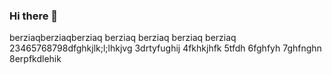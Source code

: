 ### Hi there 👋

<!--
**berziaq/berziaq** is a ✨ _special_ ✨ repository because its `README.md` (this file) appears on your GitHub profile.

Here are some ideas to get you started:

- 🔭 I’m currently working on ...
- 🌱 I’m currently learning ...
- 👯 I’m looking to collaborate on ...
- 🤔 I’m looking for help with ...
- 💬 Ask me about ...
- 📫 How to reach me: ...
- 😄 Pronouns: ...
- ⚡ Fun fact: ...
-->
berziaqberziaqberziaq
berziaq
berziaq
berziaq
berziaq
23465768798dfghkjlk;l;lhkjvg
3drtyfughij
4fkhkjhfk
5tfdh
6fghfyh
7ghfnghn
8erpfkdlehik
